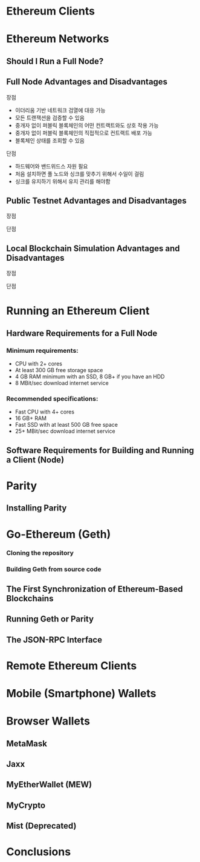 # Ethereum Clients

# Ethereum Networks

## Should I Run a Full Node?

## Full Node Advantages and Disadvantages
장점
 + 이더리움 기반 네트워크 검열에 대응 가능
 + 모든 트랜잭션을 검증할 수 있음
 + 중개자 없이 퍼블릭 블록체인의 어떤 컨트랙트와도 상호 작용 가능
 + 중개자 없이 퍼블릭 블록체인의 직접적으로 컨트랙트 배포 가능
 + 블록체인 상태를 조회할 수 있음  
 
단점
 + 하드웨어와 밴드위드스 자원 필요
 + 처음 설치하면 풀 노드와 싱크를 맞추기 위해서 수일이 걸림
 + 싱크를 유지하기 위해서 유지 관리를 해야함
 
## Public Testnet Advantages and Disadvantages
장점

단점


## Local Blockchain Simulation Advantages and Disadvantages

장점

단점  


# Running an Ethereum Client

## Hardware Requirements for a Full Node

### Minimum requirements:
- CPU with 2+ cores  
- At least 300 GB free storage space
- 4 GB RAM minimum with an SSD, 8 GB+ if you have an HDD
- 8 MBit/sec download internet service

### Recommended specifications:
- Fast CPU with 4+ cores
- 16 GB+ RAM
- Fast SSD with at least 500 GB free space
- 25+ MBit/sec download internet service

## Software Requirements for Building and Running a Client (Node)

# Parity
## Installing Parity

# Go-Ethereum (Geth)
### Cloning the repository
### Building Geth from source code

## The First Synchronization of Ethereum-Based Blockchains
## Running Geth or Parity
## The JSON-RPC Interface
# Remote Ethereum Clients
# Mobile (Smartphone) Wallets
# Browser Wallets
## MetaMask
## Jaxx
## MyEtherWallet (MEW)
## MyCrypto
## Mist (Deprecated)
# Conclusions

